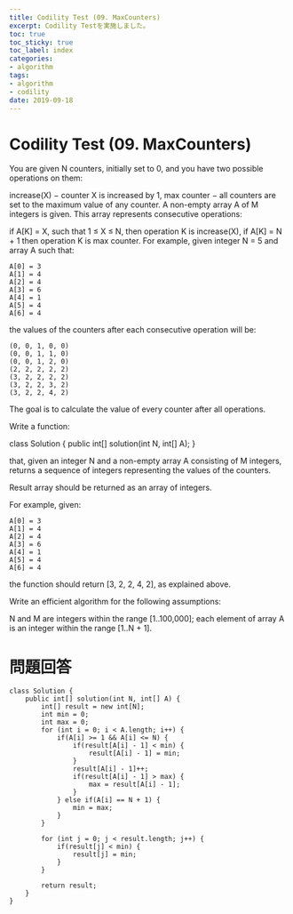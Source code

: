 ```yaml
---
title: Codility Test (09. MaxCounters)
excerpt: Codility Testを実施しました。
toc: true
toc_sticky: true
toc_label: index
categories:
- algorithm
tags:
- algorithm
- codility
date: 2019-09-18
---
```

# Codility Test (09. MaxCounters)
You are given N counters, initially set to 0, and you have two possible operations on them:

increase(X) − counter X is increased by 1,
max counter − all counters are set to the maximum value of any counter.
A non-empty array A of M integers is given. This array represents consecutive operations:

if A[K] = X, such that 1 ≤ X ≤ N, then operation K is increase(X),
if A[K] = N + 1 then operation K is max counter.
For example, given integer N = 5 and array A such that:

    A[0] = 3
    A[1] = 4
    A[2] = 4
    A[3] = 6
    A[4] = 1
    A[5] = 4
    A[6] = 4
the values of the counters after each consecutive operation will be:

    (0, 0, 1, 0, 0)
    (0, 0, 1, 1, 0)
    (0, 0, 1, 2, 0)
    (2, 2, 2, 2, 2)
    (3, 2, 2, 2, 2)
    (3, 2, 2, 3, 2)
    (3, 2, 2, 4, 2)
The goal is to calculate the value of every counter after all operations.

Write a function:

class Solution { public int[] solution(int N, int[] A); }

that, given an integer N and a non-empty array A consisting of M integers, returns a sequence of integers representing the values of the counters.

Result array should be returned as an array of integers.

For example, given:

    A[0] = 3
    A[1] = 4
    A[2] = 4
    A[3] = 6
    A[4] = 1
    A[5] = 4
    A[6] = 4
the function should return [3, 2, 2, 4, 2], as explained above.

Write an efficient algorithm for the following assumptions:

N and M are integers within the range [1..100,000];
each element of array A is an integer within the range [1..N + 1].

# 問題回答
````
class Solution {
    public int[] solution(int N, int[] A) {
        int[] result = new int[N];
        int min = 0;
        int max = 0;
        for (int i = 0; i < A.length; i++) {
            if(A[i] >= 1 && A[i] <= N) {
                if(result[A[i] - 1] < min) {
                    result[A[i] - 1] = min;
                }
                result[A[i] - 1]++;
                if(result[A[i] - 1] > max) {
                    max = result[A[i] - 1];
                }
            } else if(A[i] == N + 1) {
                min = max;
            }
        }
        
        for (int j = 0; j < result.length; j++) {
            if(result[j] < min) {
                result[j] = min;
            }
        }
        
        return result;
    }
}
````
